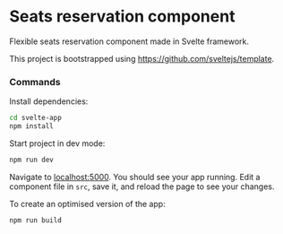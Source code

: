 # Seats reservation component
Flexible seats reservation component made in Svelte framework.

This project is bootstrapped using https://github.com/sveltejs/template.

### Commands
Install dependencies:
```bash
cd svelte-app
npm install
```
Start project in dev mode:
```bash
npm run dev
```

Navigate to [localhost:5000](http://localhost:5000). You should see your app running. Edit a component file in `src`, save it, and reload the page to see your changes.

To create an optimised version of the app:

```bash
npm run build
```
